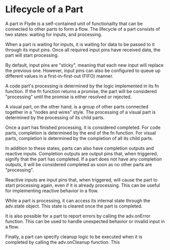 # Lifecycle of a Part

A part in Flyde is a self-contained unit of functionality that can be connected to other parts to form a flow. The lifecycle of a part consists of two states: waiting for inputs, and processing.

When a part is waiting for inputs, it is waiting for data to be passed to it through its input pins. Once all required input pins have received data, the part will start processing.

By default, input pins are "sticky", meaning that each new input will replace the previous one. However, input pins can also be configured to queue up different values in a first-in-first-out (FIFO) manner.

A code part's processing is determined by the logic implemented in its fn function. If the fn function returns a promise, the part will be considered "processing" until the promise is either resolved or rejected.

A visual part, on the other hand, is a group of other parts connected together in a "nodes and wires" style. The processing of a visual part is determined by the processing of its child parts.

Once a part has finished processing, it is considered completed. For code parts, completion is determined by the end of the fn function. For visual parts, completion is determined by the completion of all its child parts.

In addition to these states, parts can also have completion outputs and reactive inputs. Completion outputs are output pins that, when triggered, signify that the part has completed. If a part does not have any completion outputs, it will be considered completed as soon as no other parts are "processing".

Reactive inputs are input pins that, when triggered, will cause the part to start processing again, even if it is already processing. This can be useful for implementing reactive behavior in a flow.

While a part is processing, it can access its internal state through the adv.state object. This state is cleared once the part is completed.

It is also possible for a part to report errors by calling the adv.onError function. This can be used to handle unexpected behavior or invalid input in a flow.

Finally, a part can specify cleanup logic to be executed when it is completed by calling the adv.onCleanup function. This
